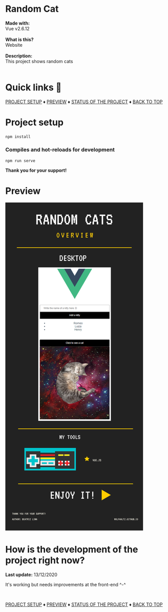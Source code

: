 # Random Cat

<b>Made with:</b><br/>
Vue v2.6.12
<br/><br/>
<b>What is this?</b><br/>
Website
<br/><br/>
<b>Description:</b><br/>
This project shows random cats
<br/><br/>
# Quick links &#128150;
<div>
  
[PROJECT SETUP](#Project-setup) &diams; [PREVIEW](#Preview) &diams; [STATUS OF THE PROJECT](#How-is-the-development-of-the-project-right-now) &diams; [BACK TO TOP](#Random-Cat)

<div>

# Project setup
```
npm install
```

### Compiles and hot-reloads for development
```
npm run serve
```

<b>Thank you for your support!</b>

# Preview
<img src="src/assets/overview.png" alt="random cats overview" />


# How is the development of the project right now?
<b>Last update:</b> 13/12/2020

It's working but needs improvements at the front-end ^-^

<br/>

<div>
  
[PROJECT SETUP](#Project-setup) &diams; [PREVIEW](#Preview) &diams; [STATUS OF THE PROJECT](#How-is-the-development-of-the-project-right-now) &diams; [BACK TO TOP](#Random-Cat)

<div>